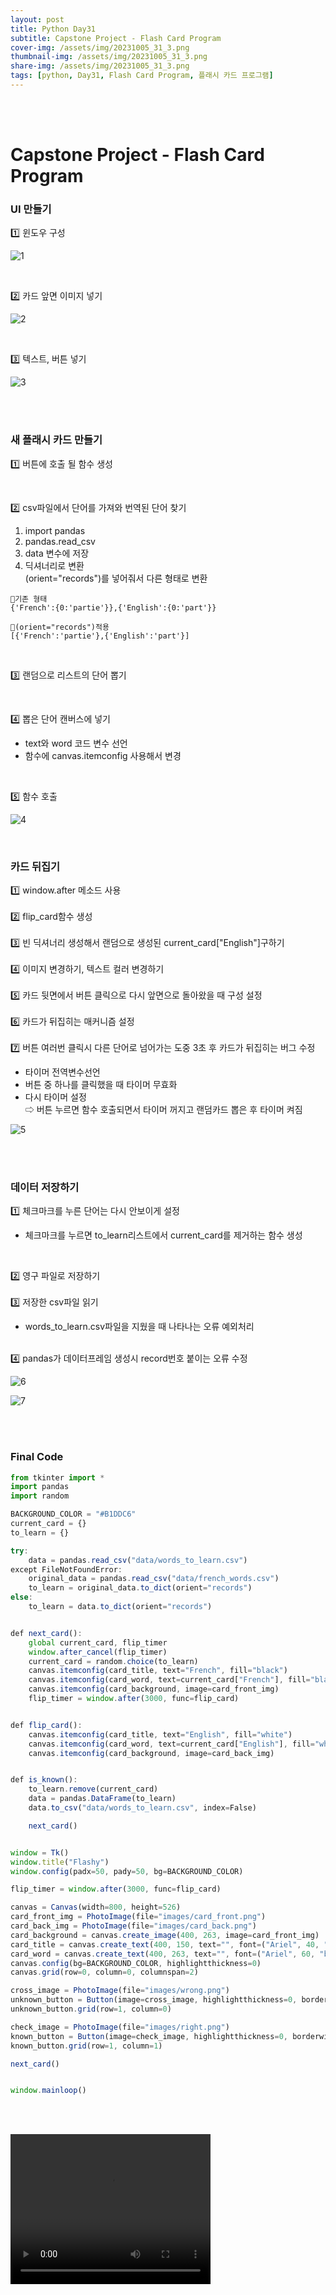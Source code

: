 ```yaml
---
layout: post
title: Python Day31
subtitle: Capstone Project - Flash Card Program
cover-img: /assets/img/20231005_31_3.png
thumbnail-img: /assets/img/20231005_31_3.png
share-img: /assets/img/20231005_31_3.png
tags: [python, Day31, Flash Card Program, 플래시 카드 프로그램]
---
```


<br><br>
  
 # Capstone Project - Flash Card Program  
  
### UI 만들기  
  
1️⃣ 윈도우 구성  
  
![1](/assets/img/20231005_31_1.png)  
  
<br>
  
2️⃣ 카드 앞면 이미지 넣기  
  
![2](/assets/img/20231005_31_2.png)  
  
<br>
  
3️⃣ 텍스트, 버튼 넣기  
  
![3](/assets/img/20231005_31_3.png)  
  
<br><br>
  

### 새 플래시 카드 만들기  
  
1️⃣ 버튼에 호출 될 함수 생성  
  
<br>
  
2️⃣ csv파일에서 단어를 가져와 번역된 단어 찾기  
1) import pandas   
2) pandas.read_csv  
3) data 변수에 저장  
4) 딕셔너리로 변환  
(orient="records")를 넣어줘서 다른 형태로 변환
  
~~~
🐤기존 형태 
{'French':{0:'partie'}},{'English':{0:'part'}}

🐤(orient="records")적용
[{'French':'partie'},{'English':'part'}]
~~~

<br>
  
3️⃣ 랜덤으로 리스트의 단어 뽑기  
  
<br>
  
4️⃣ 뽑은 단어 캔버스에 넣기  
- text와 word 코드 변수 선언  
- 함수에 canvas.itemconfig 사용해서 변경
  
<br>
  
5️⃣ 함수 호출  
  
![4](/assets/img/20231005_31_4.png)  
  
<br>
  
### 카드 뒤집기  
  
1️⃣ window.after 메소드 사용    
<br>
2️⃣ flip_card함수 생성  
<br>
3️⃣ 빈 딕셔너리 생성해서 랜덤으로 생성된 current_card["English"]구하기  
<br>
4️⃣ 이미지 변경하기, 텍스트 컬러 변경하기  
<br>
5️⃣ 카드 뒷면에서 버튼 클릭으로 다시 앞면으로 돌아왔을 때 구성 설정  
<br>
6️⃣ 카드가 뒤집히는 매커니즘 설정  
<br>
7️⃣ 버튼 여러번 클릭시 다른 단어로 넘어가는 도중 3초 후 카드가 뒤집히는 버그 수정  
- 타이머 전역변수선언  
- 버튼 중 하나를 클릭했을 때 타이머 무효화  
- 다시 타이머 설정  
⇨ 버튼 누르면 함수 호출되면서 타이머 꺼지고 랜덤카드 뽑은 후 타이머 켜짐
  
![5](/assets/img/20231005_31_5.png)  
  
<br><br>
  
### 데이터 저장하기   
  
1️⃣ 체크마크를 누른 단어는 다시 안보이게 설정  
- 체크마크를 누르면 to_learn리스트에서 current_card를 제거하는 함수 생성
  
<br> 
  
2️⃣ 영구 파일로 저장하기    
<br>
3️⃣ 저장한 csv파일 읽기  
- words_to_learn.csv파일을 지웠을 때 나타나는 오류 예외처리  
<br>
4️⃣ pandas가 데이터프레임 생성시 record번호 붙이는 오류 수정  
  
![6](/assets/img/20231005_31_6.png)  
  
![7](/assets/img/20231005_31_7.png)  

<br><br>

### Final Code

```javascript
from tkinter import *
import pandas
import random

BACKGROUND_COLOR = "#B1DDC6"
current_card = {}
to_learn = {}

try:
    data = pandas.read_csv("data/words_to_learn.csv")
except FileNotFoundError:
    original_data = pandas.read_csv("data/french_words.csv")
    to_learn = original_data.to_dict(orient="records")
else:
    to_learn = data.to_dict(orient="records")


def next_card():
    global current_card, flip_timer
    window.after_cancel(flip_timer)
    current_card = random.choice(to_learn)
    canvas.itemconfig(card_title, text="French", fill="black")
    canvas.itemconfig(card_word, text=current_card["French"], fill="black")
    canvas.itemconfig(card_background, image=card_front_img)
    flip_timer = window.after(3000, func=flip_card)


def flip_card():
    canvas.itemconfig(card_title, text="English", fill="white")
    canvas.itemconfig(card_word, text=current_card["English"], fill="white")
    canvas.itemconfig(card_background, image=card_back_img)


def is_known():
    to_learn.remove(current_card)
    data = pandas.DataFrame(to_learn)
    data.to_csv("data/words_to_learn.csv", index=False)

    next_card()


window = Tk()
window.title("Flashy")
window.config(padx=50, pady=50, bg=BACKGROUND_COLOR)

flip_timer = window.after(3000, func=flip_card)

canvas = Canvas(width=800, height=526)
card_front_img = PhotoImage(file="images/card_front.png")
card_back_img = PhotoImage(file="images/card_back.png")
card_background = canvas.create_image(400, 263, image=card_front_img)
card_title = canvas.create_text(400, 150, text="", font=("Ariel", 40, "italic"))
card_word = canvas.create_text(400, 263, text="", font=("Ariel", 60, "bold"))
canvas.config(bg=BACKGROUND_COLOR, highlightthickness=0)
canvas.grid(row=0, column=0, columnspan=2)

cross_image = PhotoImage(file="images/wrong.png")
unknown_button = Button(image=cross_image, highlightthickness=0, borderwidth=0, command=next_card)
unknown_button.grid(row=1, column=0)

check_image = PhotoImage(file="images/right.png")
known_button = Button(image=check_image, highlightthickness=0, borderwidth=0, command=is_known)
known_button.grid(row=1, column=1)

next_card()


window.mainloop()
```
<br><br>

<video width="320" height="240" controls>
 <source src="/assets/img/20231005_31_1.mp4" type="video/mp4">
</video>
